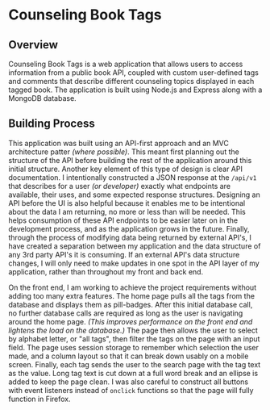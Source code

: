 # Counseling Book Tags

## Overview
Counseling Book Tags is a web application that allows users to access information from a public book API, coupled with custom user-defined tags and comments that describe different counseling topics displayed in each tagged book. The application is built using Node.js and Express along with a MongoDB database.

## Building Process

This application was built using an API-first approach and an MVC architecture patter *(where possible)*. This meant first planning out the structure of the API before building the rest of the application around this initial structure. Another key element of this type of design is clear API documentation. I intentionally constructed a JSON response at the `/api/v1` that describes for a user *(or developer)* exactly what endpoints are available, their uses, and some expected response structures. Designing an API before the UI is also helpful because it enables me to be intentional about the data I am returning, no more or less than will be needed. This helps consumption of these API endpoints to be easier later on in the development process, and as the application grows in the future. Finally, through the process of modifying data being returned by external API's, I have created a separation between my application and the data structure of any 3rd party API's it is consuming. If an external API's data structure changes, I will only need to make updates in one spot in the API layer of my application, rather than throughout my front and back end.

On the front end, I am working to achieve the project requirements without adding too many extra features. The home page pulls all the tags from the database and displays them as pill-badges. After this initial database call, no further database calls are required as long as the user is navigating around the home page. *(This improves performance on the front end and lightens the load on the database.)* The page then allows the user to select by alphabet letter, or "all tags", then filter the tags on the page with an input field. The page uses session storage to remember which selection the user made, and a column layout so that it can break down usably on a mobile screen. Finally, each tag sends the user to the search page with the tag text as the value. Long tag text is cut down at a full word break and an ellipse is added to keep the page clean. I was also careful to construct all buttons with event listeners instead of `onclick` functions so that the page will fully function in Firefox.
